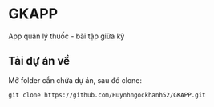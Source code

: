 # GKAPP
App quản lý thuốc - bài tập giữa kỳ
## Tải dự án về
Mở folder cần chứa dự án, sau đó clone:
```
git clone https://github.com/Huynhngockhanh52/GKAPP.git
```
